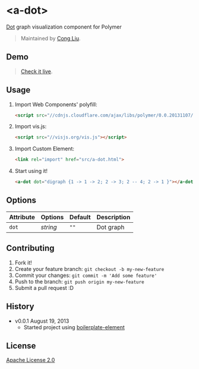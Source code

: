 # &lt;a-dot&gt;

[Dot](http://www.graphviz.org/content/dot-language) graph visualization component for Polymer

> Maintained by [Cong Liu](https://github.com/ghostoy).

## Demo

> [Check it live](http://ghostoy.github.io/a-dot).

## Usage

1. Import Web Components' polyfill:

	```html
	<script src="//cdnjs.cloudflare.com/ajax/libs/polymer/0.0.20131107/polymer.min.js"></script>
	```
2. Import vis.js:

	```html
	<script src="//visjs.org/vis.js"></script>
	```

3. Import Custom Element:

	```html
	<link rel="import" href="src/a-dot.html">
	```

4. Start using it!

	```html
	<a-dot dot="digraph {1 -> 1 -> 2; 2 -> 3; 2 -- 4; 2 -> 1 }"></a-dot>
	```

## Options

Attribute  | Options                   | Default             | Description
---        | ---                       | ---                 | ---
`dot`      | *string*                  | `""`                | Dot graph

## Contributing

1. Fork it!
2. Create your feature branch: `git checkout -b my-new-feature`
3. Commit your changes: `git commit -m 'Add some feature'`
4. Push to the branch: `git push origin my-new-feature`
5. Submit a pull request :D

## History

* v0.0.1 August 19, 2013
	* Started project using [boilerplate-element](https://github.com/customelements/boilerplate-element)

## License

[Apache License 2.0](http://www.apache.org/licenses/LICENSE-2.0)
